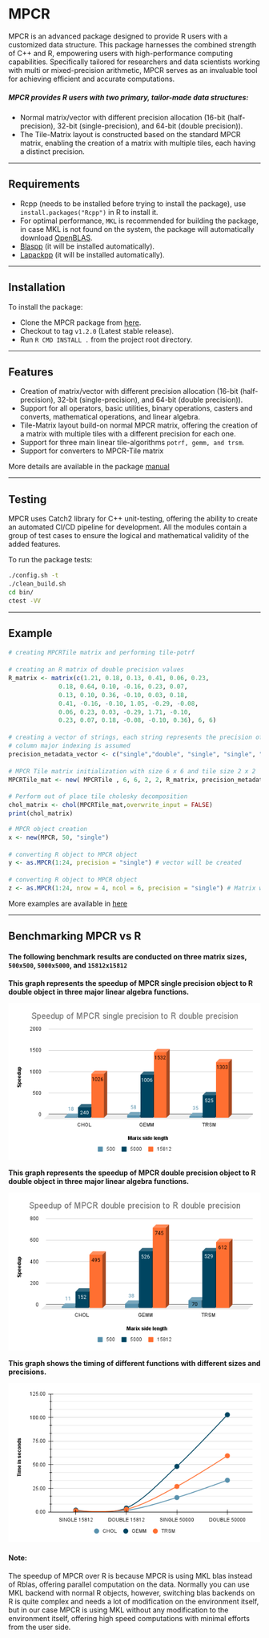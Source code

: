 
# MPCR

MPCR is an advanced package designed to provide R users with a customized data structure.
This package harnesses the combined strength of C++ and R, empowering users with high-performance computing capabilities.
Specifically tailored for researchers and data scientists working with multi or mixed-precision arithmetic,
MPCR serves as an invaluable tool for achieving efficient and accurate computations.

##### MPCR provides R users with two primary, tailor-made data structures:
- Normal matrix/vector with different precision allocation (16-bit (half-precision), 32-bit (single-precision), and 64-bit (double precision)).
- The Tile-Matrix layout is constructed based on the standard MPCR matrix, enabling the creation of a matrix with multiple tiles, each having a distinct precision.
___

## Requirements
- Rcpp (needs to be installed before trying to install the package), use `install.packages("Rcpp")` in R to install it.
- For optimal performance, `MKL` is recommended for building the package,
in case MKL is not found on the system, the package will automatically download [OpenBLAS](https://github.com/OpenMathLib/OpenBLAS).
- [Blaspp](https://github.com/icl-utk-edu/blaspp) (it will be installed automatically).
- [Lapackpp](https://github.com/icl-utk-edu/lapackpp) (it will be installed automatically).

___

## Installation
To install the package:
- Clone the MPCR package from [here](https://github.com/stsds/MPCR).
- Checkout to tag `v1.2.0` (Latest stable release).
- Run `R CMD INSTALL .` from the project root directory.
___


## Features
- Creation of matrix/vector with different precision allocation (16-bit (half-precision), 32-bit (single-precision), and 64-bit (double precision)).
- Support for all operators, basic utilities, binary operations, casters and converts, mathematical operations, and linear algebra.
- Tile-Matrix layout build-on normal MPCR matrix, offering the creation of a matrix with multiple tiles with a different precision for each one.
- Support for three main linear tile-algorithms `potrf, gemm, and trsm`.
- Support for converters to MPCR-Tile matrix

More details are available in the package [manual](vignettes/MPCR-manual.pdf)
___


## Testing
MPCR uses Catch2 library for C++ unit-testing, offering the ability to create an automated CI/CD pipeline for development.
All the modules contain a group of test cases to ensure the logical and mathematical validity of the added features.

To run the package tests:

```bash
./config.sh -t
./clean_build.sh
cd bin/
ctest -VV
```
___


## Example
```R
# creating MPCRTile matrix and performing tile-potrf

# creating an R matrix of double precision values
R_matrix <- matrix(c(1.21, 0.18, 0.13, 0.41, 0.06, 0.23,
              0.18, 0.64, 0.10, -0.16, 0.23, 0.07,
              0.13, 0.10, 0.36, -0.10, 0.03, 0.18,
              0.41, -0.16, -0.10, 1.05, -0.29, -0.08,
              0.06, 0.23, 0.03, -0.29, 1.71, -0.10,
              0.23, 0.07, 0.18, -0.08, -0.10, 0.36), 6, 6)

# creating a vector of strings, each string represents the precision of its corresponding tile.
# column major indexing is assumed
precision_metadata_vector <- c("single","double", "single", "single", "double", "double","single" , "single","double")

# MPCR Tile matrix initialization with size 6 x 6 and tile size 2 x 2
MPCRTile_mat <- new( MPCRTile , 6, 6, 2, 2, R_matrix, precision_metadata_vector)

# Perform out of place tile cholesky decomposition
chol_matrix <- chol(MPCRTile_mat,overwrite_input = FALSE)
print(chol_matrix)
```

```R
# MPCR object creation
x <- new(MPCR, 50, "single")

# converting R object to MPCR object
y <- as.MPCR(1:24, precision = "single") # vector will be created

# converting R object to MPCR object
z <- as.MPCR(1:24, nrow = 4, ncol = 6, precision = "single") # Matrix will be created
```

More examples are available in [here](tests/R-tests)
___

## Benchmarking MPCR vs R

#### The following benchmark results are conducted on three matrix sizes, `500x500`, `5000x5000`, and `15812x15812`

**This graph represents the speedup of MPCR single precision object to R double object in three major linear algebra functions.**

![](benchmarks/graphs/speedup_of_MPCR_single_precision_to_R.png)


**This graph represents the speedup of MPCR double precision object to R double object in three major linear algebra functions.**

![](benchmarks/graphs/speedup_of_MPCR_double_precision_to_R_double_precision.png)


**This graph shows the timing of different functions with different sizes and precisions.**

![](benchmarks/graphs/Timings_of_different_functions_using_MPCR_objects.png)


#### Note:
The speedup of MPCR over R is because MPCR is using MKL blas instead of Rblas, offering parallel computation on the data.
Normally you can use MKL backend with normal R objects, however, switching blas backends on R is quite complex and needs a lot of modification on the environment itself,
 but in our case MPCR is using MKL without any modification to the environment itself, offering high speed computations with minimal efforts from the user side.
